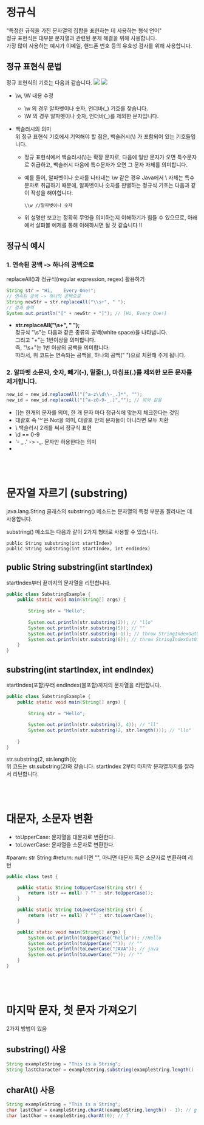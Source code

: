 # 정규식
"특정한 규칙을 가진 문자열의 집합을 표현하는 데 사용하는 형식 언어"    
정규 표현식은 대부분 문자열과 관련된 문제 해결을 위해 사용합니다.      
가장 많이 사용하는 예시가 이메일, 핸드폰 번호 등의 유효성 검사를 위해 사용합니다.

## 정규 표현식 문법
정규 표현식의 기호는 다음과 같습니다.
![](https://img1.daumcdn.net/thumb/R1280x0/?scode=mtistory2&fname=https%3A%2F%2Fblog.kakaocdn.net%2Fdn%2Fq0afr%2Fbtq1bfbtrXL%2Fd8M2EshAkkHiAZeEBNswzK%2Fimg.png)
![](https://img1.daumcdn.net/thumb/R1280x0/?scode=mtistory2&fname=https%3A%2F%2Fblog.kakaocdn.net%2Fdn%2Ft37Zg%2Fbtq09yiJ8mu%2FeIaCNKqj1kDfjT8vJjY0ek%2Fimg.png)
*  \w, \W 내용 수정
   - \w 의 경우 알파벳이나 숫자, 언더바(_) 기호를 찾습니다.
   - \W 의 경우 알파벳이나 숫자, 언더바(_)를 제외한 문자입니다.

* 백슬러시의 의미   
    위 정규 표현식 기호에서 기억해야 할 점은, 백슬러시(\\) 가 포함되어 있는 기호들입니다.    
    * 정규 표현식에서 백슬러시(\\)는 확장 문자로, 다음에 일반 문자가 오면 특수문자로 취급하고, 백슬러시 다음에 특수문자가 오면 그 문자 자체를 의미합니다.

    * 예를 들어, 알파벳이나 숫자를 나타내는 \w 같은 경우 Java에서 \ 자체는 특수문자로 취급하기 때문에, 알파벳이나 숫자를 판별하는 정규식 기호는 다음과 같이 작성을 해야합니다.

        ~~~
        \\w //알파벳이나 숫자
        ~~~
    * 위 설명만 보고는 정확히 무엇을 의미하는지 이해하기가 힘들 수 있으므로, 아래에서 살펴볼 예제를 통해 이해하시면 될 것 같습니다 !!

## 정규식 예시

### 1. 연속된 공백 -> 하나의 공백으로
replaceAll()과 정규식(regular expression, regex) 활용하기
~~~java
String str = "Hi,    Every One!";
// 연속된 공백 -> 하나의 공백으로
String newStr = str.replaceAll("\\s+", " ");
// 결과 출력
System.out.println("[" + newStr + "]"); // [Hi, Every One!]
~~~
* **str.replaceAll("\\s+", " ");**   
정규식 "\s"는 다음과 같은 종류의 공백(white space)을 나타냅니다.    
그리고 "+"는 1번이상을 의미합니다.  
즉, "\s+"는 1번 이상의 공백을 의미합니다.    
따라서, 위 코드는 연속되는 공백을, 하나의 공백(" ")으로 치환해 주게 됩니다.

### 2. 알파벳 소문자, 숫자, 빼기(-), 밑줄(_), 마침표(.)를 제외한 모든 문자를 제거합니다.
~~~java
new_id = new_id.replaceAll("[^a-z\\d\\-_.]*", "");
new_id = new_id.replaceAll("[^a-z0-9-_.]",""); // 위와 같음

~~~
* []는 한개의 문자를 의미, 한 개 문자 마다 정규식에 맞는지 체크한다는 것임
* 대괄호 속 '^'은 Not을 의미, 대괄호 안의 문자들이 아니라면 모두 치환
* \\ 백슬러시 2개를 써서 정규식 표현
* \\d == 0-9
* '- _ .' ->  -_. 문자만 허용한다는 의미
* 


<br><br>

# 문자열 자르기 (substring)
java.lang.String 클래스의 substring() 메소드는 문자열의 특정 부분을 잘라내는 데 사용합니다.   

substring() 메소드는 다음과 같이 2가지 형태로 사용할 수 있습니다.
```
public String substring(int startIndex)
public String substring(int startIndex, int endIndex)
```

## **public String substring(int startIndex)**
startIndex부터 끝까지의 문자열을 리턴합니다.    

~~~java
public class SubstringExample {
    public static void main(String[] args) {
 
        String str = "Hello";
 
        System.out.println(str.substring(2)); // "llo"
        System.out.println(str.substring(5)); // ""
        System.out.println(str.substring(-1)); // throw StringIndexOutOfBoundsException
        System.out.println(str.substring(6)); // throw StringIndexOutOfBoundsException
    }
}
~~~

## **substring(int startIndex, int endIndex)**
startIndex(포함)부터 endIndex(불포함)까지의 문자열을 리턴합니다.

~~~java
public class SubstringExample {
    public static void main(String[] args) {
 
        String str = "Hello";
 
        System.out.println(str.substring(2, 4)); // "ll"
        System.out.println(str.substring(2, str.length())); // "llo"
 
    }
}
~~~
str.substring(2, str.length());    
위 코드는 str.substring(2)와 같습니다.
startIndex 2부터 마지막 문자열까지를 잘라서 리턴합니다.

<br><br>

# 대문자, 소문자 변환

- toUpperCase: 문자열을 대문자로 변환한다.
- toLowerCase: 문자열을 소문자로 변환한다.

#param: str String
#return: null이면 "", 아니면 대문자 혹은 소문자로 변환하여 리턴
~~~java
public class test {

	public static String toUpperCase(String str) {
		return (str == null) ? "" : str.toUpperCase();
	}

	public static String toLowerCase(String str) {
		return (str == null) ? "" : str.toLowerCase();
	}

	public static void main(String[] args) {
		System.out.println(toUpperCase("hello")); //Hello
		System.out.println(toUpperCase("")); // ""
		System.out.println(toLowerCase("JAVA")); // java
		System.out.println(toLowerCase("")); // ""
	}
}
~~~

<br><br>

# 마지막 문자, 첫 문자 가져오기
2가지 방법이 있음
## substring() 사용
~~~java
String exampleString = "This is a String";
String lastCharacter = exampleString.substring(exampleString.length() - 1); // g
~~~
## charAt() 사용
~~~java
String exampleString = "This is a String";
char lastChar = exampleString.charAt(exampleString.length() - 1); // g
char lastChar = exampleString.charAt(0); // T

~~~

